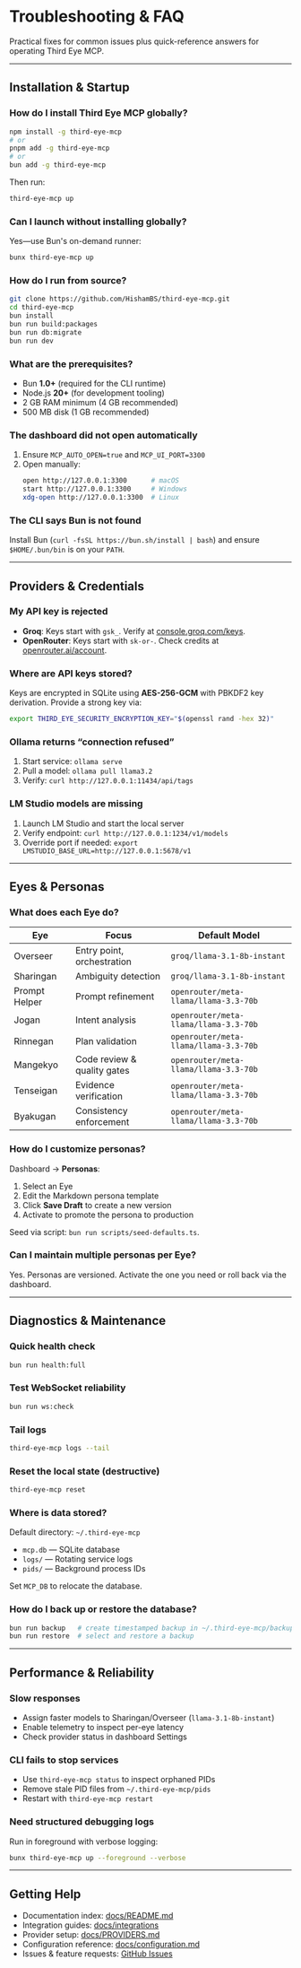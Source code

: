# Troubleshooting & FAQ

Practical fixes for common issues plus quick-reference answers for operating Third Eye MCP.

---

## Installation & Startup

### How do I install Third Eye MCP globally?

```bash
npm install -g third-eye-mcp
# or
pnpm add -g third-eye-mcp
# or
bun add -g third-eye-mcp
```

Then run:

```bash
third-eye-mcp up
```

### Can I launch without installing globally?

Yes—use Bun's on-demand runner:

```bash
bunx third-eye-mcp up
```

### How do I run from source?

```bash
git clone https://github.com/HishamBS/third-eye-mcp.git
cd third-eye-mcp
bun install
bun run build:packages
bun run db:migrate
bun run dev
```

### What are the prerequisites?

- Bun **1.0+** (required for the CLI runtime)
- Node.js **20+** (for development tooling)
- 2 GB RAM minimum (4 GB recommended)
- 500 MB disk (1 GB recommended)

### The dashboard did not open automatically

1. Ensure `MCP_AUTO_OPEN=true` and `MCP_UI_PORT=3300`
2. Open manually:
   ```bash
   open http://127.0.0.1:3300      # macOS
   start http://127.0.0.1:3300     # Windows
   xdg-open http://127.0.0.1:3300  # Linux
   ```

### The CLI says Bun is not found

Install Bun (`curl -fsSL https://bun.sh/install | bash`) and ensure `$HOME/.bun/bin` is on your `PATH`.

---

## Providers & Credentials

### My API key is rejected

- **Groq**: Keys start with `gsk_`. Verify at [console.groq.com/keys](https://console.groq.com/keys).
- **OpenRouter**: Keys start with `sk-or-`. Check credits at [openrouter.ai/account](https://openrouter.ai/account).

### Where are API keys stored?

Keys are encrypted in SQLite using **AES-256-GCM** with PBKDF2 key derivation. Provide a strong key via:

```bash
export THIRD_EYE_SECURITY_ENCRYPTION_KEY="$(openssl rand -hex 32)"
```

### Ollama returns “connection refused”

1. Start service: `ollama serve`
2. Pull a model: `ollama pull llama3.2`
3. Verify: `curl http://127.0.0.1:11434/api/tags`

### LM Studio models are missing

1. Launch LM Studio and start the local server
2. Verify endpoint: `curl http://127.0.0.1:1234/v1/models`
3. Override port if needed: `export LMSTUDIO_BASE_URL=http://127.0.0.1:5678/v1`

---

## Eyes & Personas

### What does each Eye do?

| Eye | Focus | Default Model |
| --- | ----- | ------------- |
| Overseer | Entry point, orchestration | `groq/llama-3.1-8b-instant` |
| Sharingan | Ambiguity detection | `groq/llama-3.1-8b-instant` |
| Prompt Helper | Prompt refinement | `openrouter/meta-llama/llama-3.3-70b` |
| Jogan | Intent analysis | `openrouter/meta-llama/llama-3.3-70b` |
| Rinnegan | Plan validation | `openrouter/meta-llama/llama-3.3-70b` |
| Mangekyo | Code review & quality gates | `openrouter/meta-llama/llama-3.3-70b` |
| Tenseigan | Evidence verification | `openrouter/meta-llama/llama-3.3-70b` |
| Byakugan | Consistency enforcement | `openrouter/meta-llama/llama-3.3-70b` |

### How do I customize personas?

Dashboard → **Personas**:
1. Select an Eye
2. Edit the Markdown persona template
3. Click **Save Draft** to create a new version
4. Activate to promote the persona to production

Seed via script: `bun run scripts/seed-defaults.ts`.

### Can I maintain multiple personas per Eye?

Yes. Personas are versioned. Activate the one you need or roll back via the dashboard.

---

## Diagnostics & Maintenance

### Quick health check

```bash
bun run health:full
```

### Test WebSocket reliability

```bash
bun run ws:check
```

### Tail logs

```bash
third-eye-mcp logs --tail
```

### Reset the local state (destructive)

```bash
third-eye-mcp reset
```

### Where is data stored?

Default directory: `~/.third-eye-mcp`
- `mcp.db` — SQLite database
- `logs/` — Rotating service logs
- `pids/` — Background process IDs

Set `MCP_DB` to relocate the database.

### How do I back up or restore the database?

```bash
bun run backup   # create timestamped backup in ~/.third-eye-mcp/backups
bun run restore  # select and restore a backup
```

---

## Performance & Reliability

### Slow responses

- Assign faster models to Sharingan/Overseer (`llama-3.1-8b-instant`)
- Enable telemetry to inspect per-eye latency
- Check provider status in dashboard Settings

### CLI fails to stop services

- Use `third-eye-mcp status` to inspect orphaned PIDs
- Remove stale PID files from `~/.third-eye-mcp/pids`
- Restart with `third-eye-mcp restart`

### Need structured debugging logs

Run in foreground with verbose logging:

```bash
bunx third-eye-mcp up --foreground --verbose
```

---

## Getting Help

- Documentation index: [docs/README.md](./README.md)
- Integration guides: [docs/integrations](./integrations/README.md)
- Provider setup: [docs/PROVIDERS.md](./PROVIDERS.md)
- Configuration reference: [docs/configuration.md](./configuration.md)
- Issues & feature requests: [GitHub Issues](https://github.com/HishamBS/third-eye-mcp/issues)
